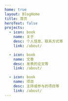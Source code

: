 ```yaml
---
home: true
layout: BlogHome
title: 首页
heroText: false
projects:
  - icon: book
    name: 关于
    desc: 个人信息、联系方式等
    link: /about/

  - icon: book
    name: 文章
    desc: 发表的论文等
    link: /about/

  - icon: book
    name: 项目
    desc: 主持或参与的项目等
    link: /about/
---
```

